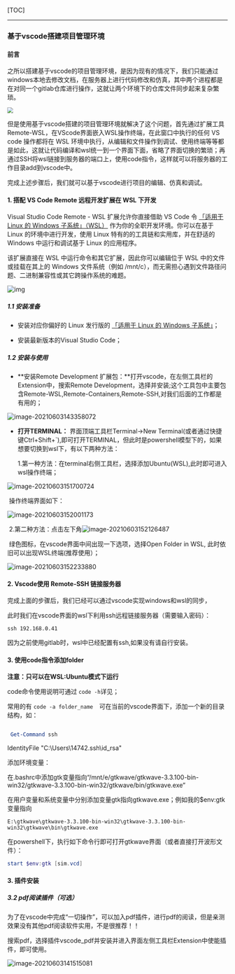 [TOC]



------

### 基于vscode搭建项目管理环境



#### 前言

之所以搭建基于vscode的项目管理环境，是因为现有的情况下，我们只能通过windows本地去修改文档，在服务器上进行代码修改和仿真，其中两个进程都是在对同一个gitlab仓库进行操作，这就让两个环境下的仓库文件同步起来复杂繁琐。

<img src="基于vscode搭建项目管理环境.assets/项目环境.png" style="zoom:80%;" />

但是使用基于vscode搭建的项目管理环境就解决了这个问题，首先通过扩展工具Remote-WSL，在VScode界面嵌入WSL操作终端，在此窗口中执行的任何 VS code 操作都将在 WSL 环境中执行，从编辑和文件操作到调试、使用终端等等都是如此，这就让代码编译和wsl统一到一个界面下面，省略了界面切换的繁琐；再通过SSH将wsl链接到服务器的端口上，使用code指令，这样就可以将服务器的工作目录add到vscode中。

完成上述步骤后，我们就可以基于vscode进行项目的编辑、仿真和调试。



#### 1. 搭配 VS Code Remote 远程开发扩展在 WSL 下开发

Visual Studio Code Remote - WSL 扩展允许你直接借助 VS Code 令 [「适用于 Linux 的 Windows 子系统」（WSL）](https://link.zhihu.com/?target=https%3A//docs.microsoft.com/windows/wsl) 作为你的全职开发环境。你可以在基于 Linux 的环境中进行开发，使用 Linux 特有的的工具链和实用库，并在舒适的 Windows 中运行和调试基于 Linux 的应用程序。

该扩展直接在 WSL 中运行命令和其它扩展，因此你可以编辑位于 WSL 中的文件或挂载在其上的 Windows 文件系统（例如 /mnt/c），而无需担心遇到文件路径问题、二进制兼容性或其它跨操作系统的难题。

![img](基于vscode搭建项目管理环境.assets/v2-51555b86e257ba2b0c3b37203f627c76_720w.jpg)

##### 1.1 安装准备

- 安装对应你偏好的 Linux 发行版的 [「适用于 Linux 的 Windows 子系统」](https://link.zhihu.com/?target=https%3A//docs.microsoft.com/windows/wsl/install-win10)；

- 安装最新版本的Visual Studio Code；

##### 1.2 安装与使用

- **安装Remote Development 扩展包：**打开vscode，在左侧工具栏的Extension中，搜索Remote Development，选择并安装;这个工具包中主要包含Remote-WSL,Remote-Containers,Remote-SSH,对我们后面的工作都是有用的；

![image-20210603143358072](基于vscode搭建项目管理环境.assets/image-20210603143358072.png)

- **打开TERMINAL：** 界面顶端工具栏Terminal->New Terminal(或者通过快捷键Ctrl+Shift+`),即可打开TERMINAL，但此时是powershell模型下的，如果想要切换到wsl下，有以下两种方法：

  1.第一种方法：在terminal右侧工具栏，选择添加Ubuntu(WSL),此时即可进入wsl操作终端；

  

![image-20210603151700724](基于vscode搭建项目管理环境.assets/image-20210603151700724.png)

​		操作终端界面如下：

![image-20210603152001173](基于vscode搭建项目管理环境.assets/image-20210603152001173.png)

​		2.第二种方法：点击左下角![image-20210603152126487](基于vscode搭建项目管理环境.assets/image-20210603152126487.png)

​		绿色图标，在vscode界面中间出现一下选项，选择Open Folder in WSL,	此时依旧可以出现WSL终端(推荐使用）；	

![image-20210603152233880](基于vscode搭建项目管理环境.assets/image-20210603152233880.png)



#### 2. Vscode使用 Remote-SSH 链接服务器

完成上面的步骤后，我们已经可以通过vscode实现windows和wsl的同步，

此时我们在vscode界面的wsl下利用ssh远程链接服务器（需要输入密码）：

```shell
ssh 192.168.0.41
```

因为之前使用gitlab时，wsl中已经配置有ssh,如果没有请自行安装。

#### 3. 使用code指令添加folder

**注意：只可以在WSL:Ubuntu模式下运行**

code命令使用说明可通过 `code -h`详见；

常用的有 `code -a folder_name  `可在当前的vscode界面下，添加一个新的目录结构，如：

```

```

 

```powershell
 Get-Command ssh
```



 IdentityFile "C:\Users\14742\.ssh\id_rsa"



添加环境变量：

在.bashrc中添加gtk变量指向“/mnt/e/gtkwave/gtkwave-3.3.100-bin-win32/gtkwave-3.3.100-bin-win32/gtkwave/bin/gtkwave.exe”



在用户变量和系统变量中分别添加变量gtk指向gtkwave.exe；例如我的$env:gtk变量指向

`E:\gtkwave\gtkwave-3.3.100-bin-win32\gtkwave-3.3.100-bin-win32\gtkwave\bin\gtkwave.exe`

在powershell下，执行如下命令行即可打开gtkwave界面（或者直接打开波形文件）：

```powershell
start $env:gtk [sim.vcd]
```





#### 3. 插件安装

##### 3.2 pdf阅读插件（可选）

为了在vscode中完成“一切操作”，可以加入pdf插件，进行pdf的阅读，但是亲测效果没有其他pdf阅读软件实用，不是很推荐！！

搜索pdf，选择插件vscode_pdf并安装并进入界面左侧工具栏Extension中使能插件，即可使用。

![image-20210603141515081](基于vscode搭建项目管理环境.assets/image-20210603141515081.png)

